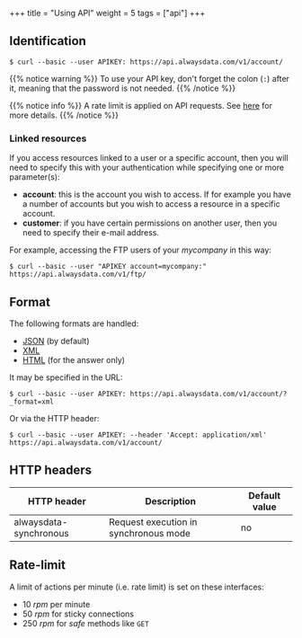 +++
title = "Using API"
weight = 5
tags = ["api"]
+++

## Identification

```
$ curl --basic --user APIKEY: https://api.alwaysdata.com/v1/account/
```

{{% notice warning %}}
To use your API key, don't forget the colon (`:`) after it, meaning that the password is not needed.
{{% /notice %}}

{{% notice info %}}
A rate limit is applied on API requests. See [here](#rate-limit) for more details.
{{% /notice %}}

### Linked resources

If you access resources linked to a user or a specific account, then you will need to specify this with your authentication while specifying one or more parameter(s):

- **account**: this is the account you wish to access. If for example you have a number of accounts but you wish to access a resource in a specific account.
- **customer**: if you have certain permissions on another user, then you need to specify their e-mail address.

For example, accessing the FTP users of your *mycompany* in this way:

```
$ curl --basic --user "APIKEY account=mycompany:" https://api.alwaysdata.com/v1/ftp/
```

## Format

The following formats are handled:

- [JSON](https://www.json.org/) (by default)
- [XML](https://en.wikipedia.org/wiki/XML)
- [HTML](https://en.wikipedia.org/wiki/HTML) (for the answer only)

It may be specified in the URL:

```
$ curl --basic --user APIKEY: https://api.alwaysdata.com/v1/account/?_format=xml
```

Or via the HTTP header:

```
$ curl --basic --user APIKEY: --header 'Accept: application/xml' https://api.alwaysdata.com/v1/account/
```

## HTTP headers

|HTTP header|Description|Default value|
|--- |--- |--- |
|alwaysdata-synchronous|Request execution in synchronous mode|no|

## Rate-limit

A limit of actions per minute (i.e. rate limit) is set on these interfaces:

- 10 *rpm* per minute
- 50 *rpm* for sticky connections
- 250 *rpm* for *safe* methods like `GET`
